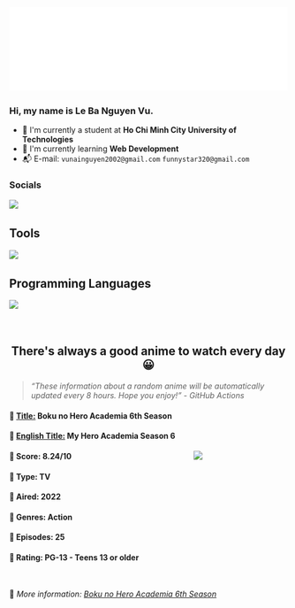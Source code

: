 
<img src="svg/nai.svg" />

<br />

<h3>Hi, my name is <strong>Le Ba Nguyen Vu</strong>.</h3>

- 🏫 I'm currently a student at **Ho Chi Minh City University of Technologies**
- 👀 I'm currently learning **Web Development**
- 📬 E-mail: `vunainguyen2002@gmail.com` `funnystar320@gmail.com`


<h3>Socials</h3>
<a target="_blank" href="https://instagram.com/vu.le1352"><img src="https://img.shields.io/badge/Instagram-%23E4405F.svg?style=for-the-badge&logo=Instagram&logoColor=white" /></a>

<p>
  <h2>Tools</h2>
  <a href="https://skillicons.dev">
    <img src="https://skillicons.dev/icons?i=git,dotnet,mongodb,express,react,nodejs,bootstrap,tailwind,laravel,docker&theme=dark" />
  </a>

  <br />

  <h2>Programming Languages</h2>

  <a href="https://skillicons.dev">
    <img src="https://skillicons.dev/icons?i=javascript,typescript,html,css,cs,php&theme=dark" />
  </a>
</p>

<br />

<h2 align="center">There's always a good anime to watch every day 😀</h2>

<blockquote>
<i>
<q>These information about a random anime will be automatically updated every 8 hours. Hope you enjoy!</q> - GitHub Actions
</i>
</blockquote>

<h4>
  <strong>🥭 <u>Title:</u></strong> Boku no Hero Academia 6th Season
</h4>

<h4>🌿 <u>English Title:</u> My Hero Academia Season 6</h4>

<img align="right" width="170" src=https://cdn.myanimelist.net/images/anime/1483/126005.jpg />

<h4>🌱 Score: 8.24/10</h4>

<h4>🌲 Type: TV</h4>

<h4>🌴 Aired: 2022</h4>

<h4>🌵 Genres: Action</h4>

<h4>🥑 Episodes: 25</h4>

<h4>🍏 Rating: PG-13 - Teens 13 or older</h4>

<br />

🍂 *More information: [Boku no Hero Academia 6th Season](https://myanimelist.net/anime/49918/Boku_no_Hero_Academia_6th_Season)*
    